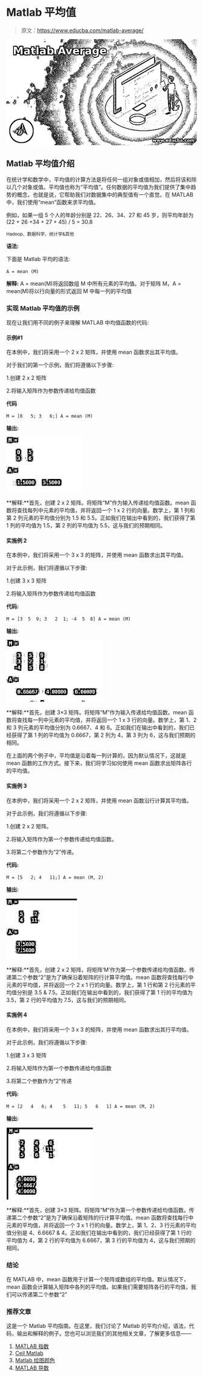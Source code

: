 # Matlab 平均值

> 原文：<https://www.educba.com/matlab-average/>

![Matlab Average](img/f648e2e4f8d8245bdb5b54e7c104dea5.png)



## Matlab 平均值介绍

在统计学和数学中，平均值的计算方法是将任何一组对象或值相加，然后将该和除以几个对象或值。平均值也称为“平均值”。任何数据的平均值为我们提供了集中趋势的概念，也就是说，它帮助我们对数据集中的典型值有一个直觉。在 MATLAB 中，我们使用“mean”函数来求平均值。

例如，如果一组 5 个人的年龄分别是 22、26、34、27 和 45 岁，则平均年龄为(22 + 26 +34 + 27 + 45) / 5 = 30.8

<small>Hadoop、数据科学、统计学&其他</small>

**语法:**

下面是 Matlab 平均的语法:

`A = mean (M)`

**解释:** A = mean(M)将返回数组 M 中所有元素的平均值。对于矩阵 M，A = mean(M)将以行向量的形式返回 M 中每一列的平均值

### 实现 Matlab 平均值的示例

现在让我们用不同的例子来理解 MATLAB 中均值函数的代码:

#### 示例#1

在本例中，我们将采用一个 2 x 2 矩阵，并使用 mean 函数求出其平均值。

对于我们的第一个示例，我们将遵循以下步骤:

1.创建 2 x 2 矩阵

2.将输入矩阵作为参数传递给均值函数

**代码**

`M = [0   5; 3   6;] A = mean (M)`

**输出:**

![Matlab Average1](img/152bfa22762c4c6248cc7b79e69cbaea.png)



**解释:**首先，创建 2 x 2 矩阵。将矩阵“M”作为输入传递给均值函数。mean 函数将查找每列中元素的平均值，并将返回一个 1 x 2 行的向量。数学上，第 1 列和第 2 列元素的平均值分别为 1.5 和 5.5。正如我们在输出中看到的，我们获得了第 1 列的平均值为 1.5，第 2 列的平均值为 5.5，这与我们的预期相同。

#### 实施例 2

在本例中，我们将采用一个 3 x 3 的矩阵，并使用 mean 函数求出其平均值。

对于此示例，我们将遵循以下步骤:

1.创建 3 x 3 矩阵

2.将输入矩阵作为参数传递给均值函数

**代码:**

`M = [3  5  9; 3   2  1; -4  5  8] A = mean (M)`

**输出:**

![Matlab Average2](img/68bb3183f9e799e5885afd57ddee04cc.png)



**解释:**首先，创建 3×3 矩阵。将矩阵“M”作为输入传递给均值函数。mean 函数将查找每一列中元素的平均值，并将返回一个 1 x 3 行的向量。数学上，第 1、2 和 3 列元素的平均值分别为 0.6667、4 和 6。正如我们在输出中看到的，我们已经获得了第 1 列的平均值为 0.6667，第 2 列为 4，第 3 列为 6，这与我们预期的相同。

在上面的两个例子中，平均值是沿着每一列计算的，因为默认情况下，这就是 mean 函数的工作方式。接下来，我们将学习如何使用 mean 函数求出矩阵各行的平均值。

#### 实施例 3

在本例中，我们将采用一个 2 x 2 矩阵，并使用 mean 函数沿行计算其平均值。

对于此示例，我们将遵循以下步骤:

1.创建 2 x 2 矩阵。

2.将输入矩阵作为第一个参数传递给均值函数。

3.将第二个参数作为“2”传递。

**代码:**

`M = [5   2; 4   11;] A = mean (M, 2)`

**输出:**

![Pass the input](img/7ed85969b3442904a4078490b343bfc9.png)



**解释:**首先，创建 2 x 2 矩阵，将矩阵‘M’作为第一个参数传递给均值函数。传递第二个参数“2”是为了确保沿着矩阵的行计算平均值。mean 函数将查找每行中元素的平均值，并将返回一个 2 x 1 行的向量。数学上，第 1 行和第 2 行元素的平均值分别是 3.5 & 7.5。正如我们在输出中看到的，我们获得了第 1 行的平均值为 3.5，第 2 行的平均值为 7.5，这与我们的预期相同。

#### 实施例 4

在本例中，我们将采用一个 3 x 3 的矩阵，并使用 mean 函数求出其行平均值。

对于此示例，我们将遵循以下步骤:

1.创建 3 x 3 矩阵

2.将输入矩阵作为第一个参数传递给均值函数

3.将第二个参数作为“2”传递

**代码:**

`M = [2   4   6; 4    5   11; 5   6   1] A = mean (M, 2)`

**输出:**

![mean function](img/15decbb640fef9124d99ab4e4ab21902.png)



**解释:**首先，创建 3×3 矩阵。将矩阵“M”作为第一个参数传递给均值函数。传递第二个参数“2”是为了确保沿着矩阵的行计算平均值。mean 函数将查找每行中元素的平均值，并将返回一个 3 x 1 行的向量。数学上，第 1、2、3 行元素的平均值分别是 4、6.6667 & 4。正如我们在输出中看到的，我们已经获得了第 1 行的平均值为 4，第 2 行的平均值为 6.6667，第 3 行的平均值为 4，这与我们预期的相同。

### 结论

在 MATLAB 中，mean 函数用于计算一个矩阵或数组的平均值。默认情况下，mean 函数会计算输入矩阵中各列的平均值。如果我们需要矩阵各行的平均值，我们可以传递第二个参数“2”

### 推荐文章

这是一个 Matlab 平均指南。在这里，我们讨论了 Matlab 的平均介绍，语法，代码，输出和解释的例子。您也可以浏览我们的其他相关文章，了解更多信息——

1.  [MATLAB 指数](https://www.educba.com/matlab-exponential/)
2.  [Ceil Matlab](https://www.educba.com/ceil-matlab/)
3.  [Matlab 绘图颜色](https://www.educba.com/matlab-plot-colors/)
4.  [MATLAB 导数](https://www.educba.com/matlab-derivative/)






